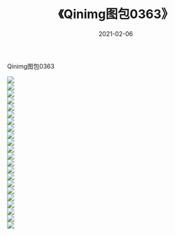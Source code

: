 ﻿---
layout: post
title:  《Qinimg图包0363》
date:   2021-02-06
img: http://imgx.orgx.ga/Qinimg图包/Qinimg图包0363/000.jpg
categories: [美女, 清纯, 唯美]
---

Qinimg图包0363

 ![](http://imgx.orgx.ga/Qinimg图包/Qinimg图包0363/001.jpg) <br>![](http://imgx.orgx.ga/Qinimg图包/Qinimg图包0363/002.jpg) <br>![](http://imgx.orgx.ga/Qinimg图包/Qinimg图包0363/003.jpg) <br>![](http://imgx.orgx.ga/Qinimg图包/Qinimg图包0363/004.jpg) <br>![](http://imgx.orgx.ga/Qinimg图包/Qinimg图包0363/005.jpg) <br>![](http://imgx.orgx.ga/Qinimg图包/Qinimg图包0363/006.jpg) <br>![](http://imgx.orgx.ga/Qinimg图包/Qinimg图包0363/007.jpg) <br>![](http://imgx.orgx.ga/Qinimg图包/Qinimg图包0363/008.jpg) <br>![](http://imgx.orgx.ga/Qinimg图包/Qinimg图包0363/009.jpg) <br>![](http://imgx.orgx.ga/Qinimg图包/Qinimg图包0363/010.jpg) <br>![](http://imgx.orgx.ga/Qinimg图包/Qinimg图包0363/011.jpg) <br>![](http://imgx.orgx.ga/Qinimg图包/Qinimg图包0363/012.jpg) <br>![](http://imgx.orgx.ga/Qinimg图包/Qinimg图包0363/013.jpg) <br>![](http://imgx.orgx.ga/Qinimg图包/Qinimg图包0363/014.jpg) <br>![](http://imgx.orgx.ga/Qinimg图包/Qinimg图包0363/015.jpg) <br>![](http://imgx.orgx.ga/Qinimg图包/Qinimg图包0363/016.jpg) <br>![](http://imgx.orgx.ga/Qinimg图包/Qinimg图包0363/017.jpg) <br>![](http://imgx.orgx.ga/Qinimg图包/Qinimg图包0363/018.jpg) <br>![](http://imgx.orgx.ga/Qinimg图包/Qinimg图包0363/019.jpg) <br>![](http://imgx.orgx.ga/Qinimg图包/Qinimg图包0363/020.jpg) <br>![](http://imgx.orgx.ga/Qinimg图包/Qinimg图包0363/021.jpg) <br>![](http://imgx.orgx.ga/Qinimg图包/Qinimg图包0363/022.jpg) <br>